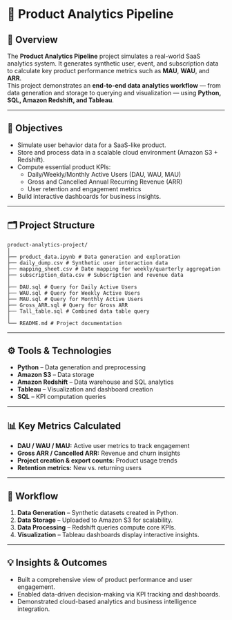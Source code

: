 # 🧩 Product Analytics Pipeline

## 📘 Overview  
The **Product Analytics Pipeline** project simulates a real-world SaaS analytics system. It generates synthetic user, event, and subscription data to calculate key product performance metrics such as **MAU**, **WAU**, and **ARR**.  
This project demonstrates an **end-to-end data analytics workflow** — from data generation and storage to querying and visualization — using **Python, SQL, Amazon Redshift, and Tableau**.

---

## 🎯 Objectives  
- Simulate user behavior data for a SaaS-like product.  
- Store and process data in a scalable cloud environment (Amazon S3 + Redshift).  
- Compute essential product KPIs:  
  - Daily/Weekly/Monthly Active Users (DAU, WAU, MAU)  
  - Gross and Cancelled Annual Recurring Revenue (ARR)  
  - User retention and engagement metrics  
- Build interactive dashboards for business insights.

---

## 🗂️ Project Structure  
```
product-analytics-project/
│
├── product_data.ipynb # Data generation and exploration
├── daily_dump.csv # Synthetic user interaction data
├── mapping_sheet.csv # Date mapping for weekly/quarterly aggregation
├── subscription_data.csv # Subscription and revenue data
│
├── DAU.sql # Query for Daily Active Users
├── WAU.sql # Query for Weekly Active Users
├── MAU.sql # Query for Monthly Active Users
├── Gross_ARR.sql # Query for Gross ARR
├── Tall_table.sql # Combined data table query
│
└── README.md # Project documentation
```

---

## ⚙️ Tools & Technologies  
- **Python** – Data generation and preprocessing  
- **Amazon S3** – Data storage  
- **Amazon Redshift** – Data warehouse and SQL analytics  
- **Tableau** – Visualization and dashboard creation  
- **SQL** – KPI computation queries  

---

## 📊 Key Metrics Calculated  
- **DAU / WAU / MAU:** Active user metrics to track engagement  
- **Gross ARR / Cancelled ARR:** Revenue and churn insights  
- **Project creation & export counts:** Product usage trends  
- **Retention metrics:** New vs. returning users  

---

## 🚀 Workflow  
1. **Data Generation** – Synthetic datasets created in Python.  
2. **Data Storage** – Uploaded to Amazon S3 for scalability.  
3. **Data Processing** – Redshift queries compute core KPIs.  
4. **Visualization** – Tableau dashboards display interactive insights.  

---

## 💡 Insights & Outcomes  
- Built a comprehensive view of product performance and user engagement.  
- Enabled data-driven decision-making via KPI tracking and dashboards.  
- Demonstrated cloud-based analytics and business intelligence integration.  


